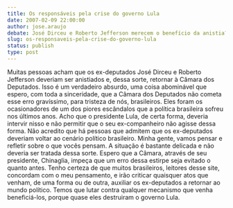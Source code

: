 ```yaml
---
title: Os responsáveis pela crise do governo Lula
date: 2007-02-09 22:00:00
author: jose.araujo
debate: José Dirceu e Roberto Jefferson merecem o benefício da anistia?
slug: os-responsaveis-pela-crise-do-governo-lula
status: publish 
type: post
---
```


Muitas pessoas acham que os ex-deputados José Dirceu e Roberto Jefferson deveriam ser anistiados e, dessa sorte, retornar à Câmara dos Deputados. Isso é um verdadeiro absurdo, uma coisa abominável que espero, com toda a sinceridade, que a Câmara dos Deputados não cometa esse erro gravíssimo, para tristeza de nós, brasileiros. Eles foram os ocasionadores de um dos piores escândalos que a política brasileira sofreu nos últimos anos. Acho que o presidente Lula, de certa forma, deveria intervir nisso e não permitir que o seu ex-companheiro não agisse dessa forma. Não acredito que há pessoas que admitem que os ex-deputados deveriam voltar ao cenário político brasileiro. Minha gente, vamos pensar e refletir sobre o que vocês pensam. A situação é bastante delicada e não deveria ser tratada dessa sorte. Espero que a Câmara, através de seu presidente, Chinaglia, impeça que um erro dessa estirpe seja evitado o quanto antes. Tenho certeza de que muitos brasileiros, leitores desse site, concordam com o meu pensamento, e irão criticar quaisquer atos que venham, de uma forma ou de outra, auxiliar os ex-deputados a retornar ao mundo político. Temos que lutar contra qualquer mecanismo que venha beneficiá-los, porque quase eles destruiram o governo Lula.
